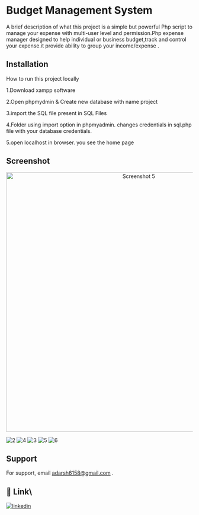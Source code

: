 
# Budget Management System

A brief description of what this project is a simple but powerful Php script to manage your expense
with multi-user level and permission.Php expense manager
designed to help individual or business budget,track and
control your expense.it provide ability to group your
income/expense .


## Installation

How to run this project locally

1.Download xampp software

2.Open phpmydmin & Create new database with name project

3.import the SQL file present in SQL Files 

4.Folder using import option in phpmyadmin.
changes credentials in sql.php file with your database credentials.

5.open localhost in browser. you see the home page
## Screenshot
<p align="center">
  <img src="https://user-images.githubusercontent.com/119891550/228317903-fcde7f89-d106-4efc-8c6f-a6d4b848cc75.png" alt="Screenshot 5" width="700">
  <br>
</p>

![2](https://user-images.githubusercontent.com/119891550/228317916-43fbc78b-05d5-42fb-9c53-04633995b21a.png)
![4](https://user-images.githubusercontent.com/119891550/228317938-66b1b31c-01ec-462f-a2fe-c5b1e7165807.png)
![3](https://user-images.githubusercontent.com/119891550/228317948-83da4110-9d76-4e8c-84f6-0d247e8d1282.png)
![5](https://user-images.githubusercontent.com/119891550/228317959-0593a636-598f-400f-85b5-21042f0cbb0e.png)
![6](https://user-images.githubusercontent.com/119891550/228317986-8ab61b50-0bc8-4aed-bec0-0b6d88fb319e.png)

    
## Support

For support, email adarsh6158@gmail.com .


## 🔗 Link\


[![linkedin](https://img.shields.io/badge/linkedin-0A66C2?style=for-the-badge&logo=linkedin&logoColor=white)](https://www.linkedin.com/in/adarsh-35a9931ba/)


